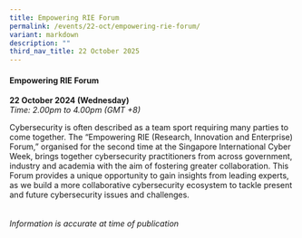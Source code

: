 ```yaml
---
title: Empowering RIE Forum
permalink: /events/22-oct/empowering-rie-forum/
variant: markdown
description: ""
third_nav_title: 22 October 2025
---
```

#### **Empowering RIE Forum**

**22 October 2024 (Wednesday)**  
*Time: 2.00pm to 4.00pm (GMT +8)*

Cybersecurity is often described as a team sport requiring many parties to come together. The “Empowering RIE (Research, Innovation and Enterprise) Forum,” organised for the second time at the Singapore International Cyber Week, brings together cybersecurity practitioners from across government, industry and academia with the aim of fostering greater collaboration. This Forum provides a unique opportunity to gain insights from leading experts, as we build a more collaborative cybersecurity ecosystem to tackle present and future cybersecurity issues and challenges.
<br><br><br>
*Information is accurate at time of publication*